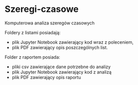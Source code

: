 # Szeregi-czasowe
Komputerowa analiza szeregów czasowych

Foldery z listami posiadają:
- plik Jupyter Notebook zawierający kod wraz z poleceniem,
- plik PDF zawierający opis poszczególnych list.

Folder z raportem posiada:
- pliki csv zawierające dane potrzebne do analizy
- plik Jupyter Notebook zawierający kod z analizą
- plik PDF zawierający opis raportu
